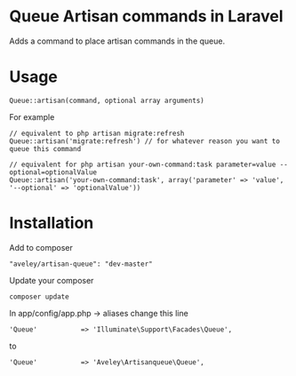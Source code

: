 # Queue Artisan commands in Laravel

Adds a command to place artisan commands in the queue.

# Usage

    Queue::artisan(command, optional array arguments)

For example

    // equivalent to php artisan migrate:refresh
    Queue::artisan('migrate:refresh') // for whatever reason you want to queue this command

    // equivalent for php artisan your-own-command:task parameter=value --optional=optionalValue
    Queue::artisan('your-own-command:task', array('parameter' => 'value', '--optional' => 'optionalValue'))

# Installation

Add to composer

    "aveley/artisan-queue": "dev-master"

Update your composer

    composer update

In app/config/app.php -> aliases change this line

    'Queue'           => 'Illuminate\Support\Facades\Queue',
to

    'Queue'           => 'Aveley\Artisanqueue\Queue',
